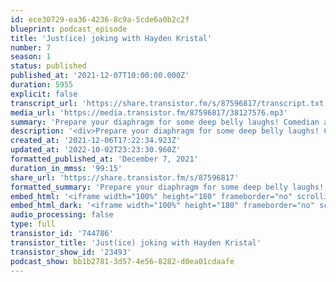 ```yaml
---
id: ece30729-ea36-4236-8c9a-5cde6a0b2c2f
blueprint: podcast_episode
title: 'Just(ice) joking with Hayden Kristal'
number: 7
season: 1
status: published
published_at: '2021-12-07T10:00:00.000Z'
duration: 5955
explicit: false
transcript_url: 'https://share.transistor.fm/s/87596817/transcript.txt'
media_url: 'https://media.transistor.fm/87596817/38127576.mp3'
summary: 'Prepare your diaphragm for some deep belly laughs! Comedian and intersectional accessibility educator Hayden Kristal talks about the craft of writing a good joke, the need for comedy to "punch up" to prevent harm against marginalized communities, and how social media platforms like TikTok and Instagram have become key tools for content creators to reach wider audiences during the pandemic.'
description: '<div>Prepare your diaphragm for some deep belly laughs! Comedian and intersectional accessibility educator <a href="https://www.instagram.com/haydenkristal/">Hayden Kristal</a> talks about the craft of writing a good joke, the need for comedy to "punch up" to prevent harm against marginalized communities, and how social media platforms like TikTok and Instagram have become key tools for content creators to reach wider audiences during the pandemic.</div>'
created_at: '2021-12-06T17:22:34.923Z'
updated_at: '2022-10-02T23:23:30.960Z'
formatted_published_at: 'December 7, 2021'
duration_in_mmss: '99:15'
share_url: 'https://share.transistor.fm/s/87596817'
formatted_summary: 'Prepare your diaphragm for some deep belly laughs! Comedian and intersectional accessibility educator Hayden Kristal talks about the craft of writing a good joke, the need for comedy to "punch up" to prevent harm against marginalized communities, and how social media platforms like TikTok and Instagram have become key tools for content creators to reach wider audiences during the pandemic.'
embed_html: '<iframe width="100%" height="180" frameborder="no" scrolling="no" seamless src="https://share.transistor.fm/e/87596817"></iframe>'
embed_html_dark: '<iframe width="100%" height="180" frameborder="no" scrolling="no" seamless src="https://share.transistor.fm/e/87596817/dark"></iframe>'
audio_processing: false
type: full
transistor_id: '744786'
transistor_title: 'Just(ice) joking with Hayden Kristal'
transistor_show_id: '23493'
podcast_show: bb1b2781-3d57-4e56-8282-d0ea01cdaafe
---
```

